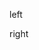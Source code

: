 <!-- block-start: grid -->

<!-- block-start: column -->

left

<!-- block-end -->

<!-- block-start: column -->

right

<!-- block-end -->

<!-- block-end -->
